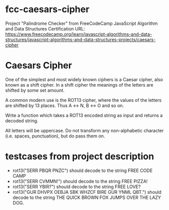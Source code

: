 # fcc-caesars-cipher
Project "Palindrome Checker" from FreeCodeCamp JavaScript Algorithm and Data Structures Certification URL: https://www.freecodecamp.org/learn/javascript-algorithms-and-data-structures/javascript-algorithms-and-data-structures-projects/caesars-cipher

# Caesars Cipher

One of the simplest and most widely known ciphers is a Caesar cipher, also known as a shift cipher. In a shift cipher the meanings of the letters are shifted by some set amount.

A common modern use is the ROT13 cipher, where the values of the letters are shifted by 13 places. Thus A ↔ N, B ↔ O and so on.

Write a function which takes a ROT13 encoded string as input and returns a decoded string.

All letters will be uppercase. Do not transform any non-alphabetic character (i.e. spaces, punctuation), but do pass them on.

# testcases from project description
* rot13("SERR PBQR PNZC") should decode to the string FREE CODE CAMP
* rot13("SERR CVMMN!") should decode to the string FREE PIZZA!
* rot13("SERR YBIR?") should decode to the string FREE LOVE?
* rot13("GUR DHVPX OEBJA SBK WHZCF BIRE GUR YNML QBT.") should decode to the string THE QUICK BROWN FOX JUMPS OVER THE LAZY DOG.
